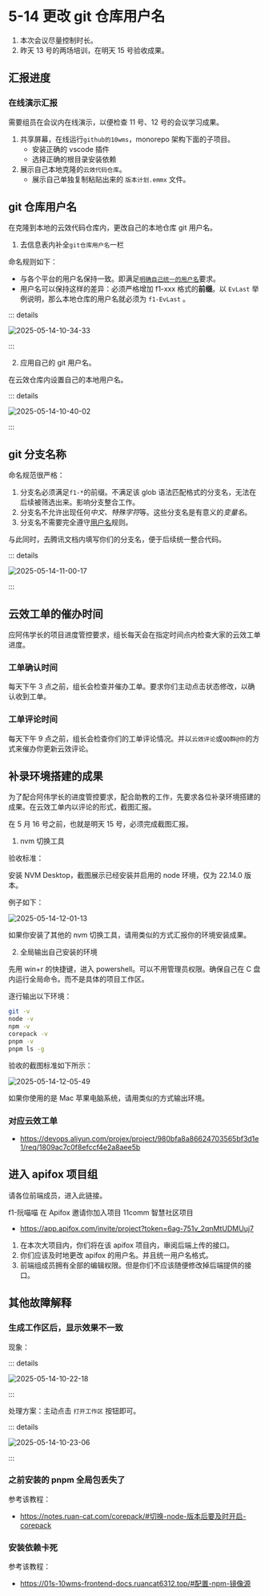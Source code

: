 # 5-14 更改 git 仓库用户名

1. 本次会议尽量控制时长。
2. 昨天 13 号的两场培训，在明天 15 号验收成果。

## 汇报进度

### 在线演示汇报

需要组员在会议内在线演示，以便检查 11 号、12 号的会议学习成果。

1. 共享屏幕，在线运行`github的10wms`，monorepo 架构下面的子项目。
   - 安装正确的 vscode 插件
   - 选择正确的根目录安装依赖
2. 展示自己本地克隆的`云效代码仓库`。
   - 展示自己单独复制粘贴出来的 `版本计划.emmx` 文件。

## git 仓库用户名

在克隆到本地的云效代码仓库内，更改自己的本地仓库 git 用户名。

1. 去信息表内补全`git仓库用户名`一栏

命名规则如下：

- 与各个平台的用户名保持一致。即满足[`明确自己统一的用户名`](../2025-5-11/index.md#明确自己统一的用户名)要求。
- 用户名可以保持这样的差异：必须严格增加 f1-xxx 格式的**前缀**。以 `EvLast` 举例说明，那么本地仓库的用户名就必须为 `f1-EvLast` 。

::: details

![2025-05-14-10-34-33](https://s2.loli.net/2025/05/14/pxZbiD6V7lEcLNG.png)

:::

2. 应用自己的 git 用户名。

在云效仓库内设置自己的本地用户名。

::: details

![2025-05-14-10-40-02](https://s2.loli.net/2025/05/14/QCW2vA4lpfmESwg.png)

:::

## git 分支名称

命名规范很严格：

1. 分支名必须满足`f1-*`的前缀。不满足该 glob 语法匹配格式的分支名，无法在后续被筛选出来。影响分支整合工作。
2. 分支名不允许出现任何*中文、特殊字符*等。这些分支名是有意义的*变量名*。
3. 分支名不需要完全遵守[用户名](../2025-5-11/index.md#明确自己统一的用户名)规则。

与此同时，去腾讯文档内填写你们的分支名，便于后续统一整合代码。

::: details

![2025-05-14-11-00-17](https://s2.loli.net/2025/05/14/lJiLVXuWIK5Gd6U.png)

:::

## 云效工单的催办时间

应阿伟学长的项目进度管控要求，组长每天会在指定时间点内检查大家的云效工单进度。

### 工单确认时间

每天下午 3 点之前，组长会检查并催办工单。要求你们主动点击状态修改，以确认收到工单。

### 工单评论时间

每天下午 9 点之前，组长会检查你们的工单评论情况。并以`云效评论`或`QQ群@你`的方式来催办你更新云效评论。

## 补录环境搭建的成果

为了配合阿伟学长的进度管控要求，配合助教的工作，先要求各位补录环境搭建的成果。在云效工单内以评论的形式，截图汇报。

在 5 月 16 号之前，也就是明天 15 号，必须完成截图汇报。

1. nvm 切换工具

验收标准：

安装 NVM Desktop，截图展示已经安装并启用的 node 环境，仅为 22.14.0 版本。

例子如下：

![2025-05-14-12-01-13](https://s2.loli.net/2025/05/14/v8r6yYD1kauQ53i.png)

如果你安装了其他的 nvm 切换工具，请用类似的方式汇报你的环境安装成果。

2. 全局输出自己安装的环境

先用 win+r 的快捷键，进入 powershell。可以不用管理员权限。确保自己在 C 盘内运行全局命令。而不是具体的项目工作区。

逐行输出以下环境：

```bash
git -v
node -v
npm -v
corepack -v
pnpm -v
pnpm ls -g
```

验收的截图标准如下所示：

![2025-05-14-12-05-49](https://s2.loli.net/2025/05/14/Fk8OrTBumXcfC6S.png)

如果你使用的是 Mac 苹果电脑系统，请用类似的方式输出环境。

### 对应云效工单

- https://devops.aliyun.com/projex/project/980bfa8a86624703565bf3d1e1/req/1809ac7c0f8efccf4e2a8aee5b

## 进入 apifox 项目组

请各位前端成员，进入此链接。

f1-阮喵喵 在 Apifox 邀请你加入项目 11comm 智慧社区项目

- https://app.apifox.com/invite/project?token=6ag-751v_2qnMtUDMUuj7

1. 在本次大项目内，你们将在该 apifox 项目内，审阅后端上传的接口。
2. 你们应该及时地更改 apifox 的用户名。并且统一用户名格式。
3. 前端组成员拥有全部的编辑权限。但是你们不应该随便修改掉后端提供的接口。

## 其他故障解释

### 生成工作区后，显示效果不一致

现象：

::: details

![2025-05-14-10-22-18](https://s2.loli.net/2025/05/14/Nrig5jS6qzkQC4F.png)

:::

处理方案：主动点击 `打开工作区` 按钮即可。

::: details

![2025-05-14-10-23-06](https://s2.loli.net/2025/05/14/CEfaZjnry3eDW9s.png)

:::

### 之前安装的 pnpm 全局包丢失了

参考该教程：

- https://notes.ruan-cat.com/corepack/#切换-node-版本后要及时开启-corepack

### 安装依赖卡死

参考该教程：

- https://01s-10wms-frontend-docs.ruancat6312.top/#配置-npm-镜像源
